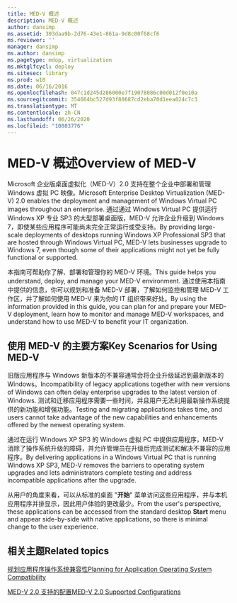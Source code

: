```yaml
---
title: MED-V 概述
description: MED-V 概述
author: dansimp
ms.assetid: 393daa9b-2d76-43e1-861a-9d8c00f68cf6
ms.reviewer: ''
manager: dansimp
ms.author: dansimp
ms.pagetype: mdop, virtualization
ms.mktglfcycl: deploy
ms.sitesec: library
ms.prod: w10
ms.date: 06/16/2016
ms.openlocfilehash: 047c1d245d286000e7f19078086c00d012f0e10a
ms.sourcegitcommit: 354664bc527d93f80687cd2eba70d1eea024c7c3
ms.translationtype: MT
ms.contentlocale: zh-CN
ms.lasthandoff: 06/26/2020
ms.locfileid: "10803776"
---
```

# <span data-ttu-id="e7ff5-103">MED-V 概述</span><span class="sxs-lookup"><span data-stu-id="e7ff5-103">Overview of MED-V</span></span>


<span data-ttu-id="e7ff5-104">Microsoft 企业版桌面虚拟化（MED-V）2.0 支持在整个企业中部署和管理 Windows 虚拟 PC 映像。</span><span class="sxs-lookup"><span data-stu-id="e7ff5-104">Microsoft Enterprise Desktop Virtualization (MED-V) 2.0 enables the deployment and management of Windows Virtual PC images throughout an enterprise.</span></span> <span data-ttu-id="e7ff5-105">通过通过 Windows Virtual PC 提供运行 Windows XP 专业 SP3 的大型部署桌面版，MED-V 允许企业升级到 Windows 7，即使某些应用程序可能尚未完全正常运行或受支持。</span><span class="sxs-lookup"><span data-stu-id="e7ff5-105">By providing large-scale deployments of desktops running Windows XP Professional SP3 that are hosted through Windows Virtual PC, MED-V lets businesses upgrade to Windows 7, even though some of their applications might not yet be fully functional or supported.</span></span>

<span data-ttu-id="e7ff5-106">本指南可帮助你了解、部署和管理你的 MED-V 环境。</span><span class="sxs-lookup"><span data-stu-id="e7ff5-106">This guide helps you understand, deploy, and manage your MED-V environment.</span></span> <span data-ttu-id="e7ff5-107">通过使用本指南中提供的信息，你可以规划和准备 MED-V 部署，了解如何监控和管理 MED-V 工作区，并了解如何使用 MED-V 来为你的 IT 组织带来好处。</span><span class="sxs-lookup"><span data-stu-id="e7ff5-107">By using the information provided in this guide, you can plan for and prepare your MED-V deployment, learn how to monitor and manage MED-V workspaces, and understand how to use MED-V to benefit your IT organization.</span></span>

## <span data-ttu-id="e7ff5-108">使用 MED-V 的主要方案</span><span class="sxs-lookup"><span data-stu-id="e7ff5-108">Key Scenarios for Using MED-V</span></span>


<span data-ttu-id="e7ff5-109">旧版应用程序与 Windows 新版本的不兼容通常会将企业升级延迟到最新版本的 Windows。</span><span class="sxs-lookup"><span data-stu-id="e7ff5-109">Incompatibility of legacy applications together with new versions of Windows can often delay enterprise upgrades to the latest version of Windows.</span></span> <span data-ttu-id="e7ff5-110">测试和迁移应用程序需要一些时间，并且用户无法利用最新操作系统提供的新功能和增强功能。</span><span class="sxs-lookup"><span data-stu-id="e7ff5-110">Testing and migrating applications takes time, and users cannot take advantage of the new capabilities and enhancements offered by the newest operating system.</span></span>

<span data-ttu-id="e7ff5-111">通过在运行 Windows XP SP3 的 Windows 虚拟 PC 中提供应用程序，MED-V 消除了操作系统升级的障碍，并允许管理员在升级后完成测试和解决不兼容的应用程序。</span><span class="sxs-lookup"><span data-stu-id="e7ff5-111">By delivering applications in a Windows Virtual PC that is running Windows XP SP3, MED-V removes the barriers to operating system upgrades and lets administrators complete testing and address incompatible applications after the upgrade.</span></span>

<span data-ttu-id="e7ff5-112">从用户的角度来看，可以从标准的桌面 "**开始**" 菜单访问这些应用程序，并与本机应用程序并排显示，因此用户体验的更改最少。</span><span class="sxs-lookup"><span data-stu-id="e7ff5-112">From the user's perspective, these applications can be accessed from the standard desktop **Start** menu and appear side-by-side with native applications, so there is minimal change to the user experience.</span></span>

## <span data-ttu-id="e7ff5-113">相关主题</span><span class="sxs-lookup"><span data-stu-id="e7ff5-113">Related topics</span></span>


[<span data-ttu-id="e7ff5-114">规划应用程序操作系统兼容性</span><span class="sxs-lookup"><span data-stu-id="e7ff5-114">Planning for Application Operating System Compatibility</span></span>](planning-for-application-operating-system-compatibility.md)

[<span data-ttu-id="e7ff5-115">MED-V 2.0 支持的配置</span><span class="sxs-lookup"><span data-stu-id="e7ff5-115">MED-V 2.0 Supported Configurations</span></span>](med-v-20-supported-configurations.md)

 

 





